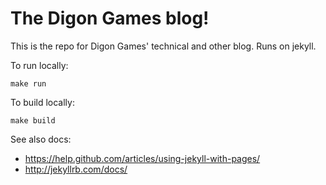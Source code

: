 # The Digon Games blog!

This is the repo for Digon Games' technical and other blog. Runs on jekyll.

To run locally:

```
make run
```

To build locally:

```
make build
```

See also docs:

* https://help.github.com/articles/using-jekyll-with-pages/
* http://jekyllrb.com/docs/
